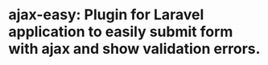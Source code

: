 # ajax-easy: Plugin for Laravel application to easily submit form with ajax and show validation errors.

